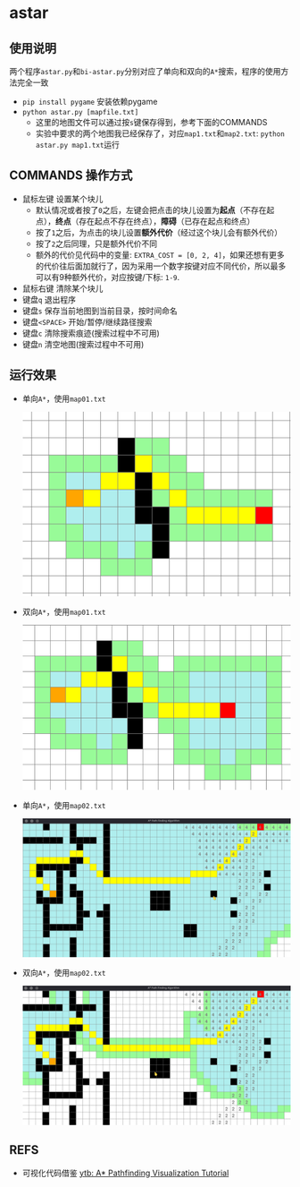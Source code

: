 # astar

## 使用说明

两个程序`astar.py`和`bi-astar.py`分别对应了单向和双向的`A*`搜索，程序的使用方法完全一致

* `pip install pygame` 安装依赖pygame
* `python astar.py [mapfile.txt]`
  * 这里的地图文件可以通过按`s`键保存得到，参考下面的COMMANDS
  * 实验中要求的两个地图我已经保存了，对应`map1.txt`和`map2.txt`: `python astar.py map1.txt`运行

## COMMANDS 操作方式

* 鼠标左键 设置某个块儿
  * 默认情况或者按了`0`之后，左键会把点击的块儿设置为**起点**（不存在起点），**终点**（存在起点不存在终点），**障碍**（已存在起点和终点）
  * 按了`1`之后，为点击的块儿设置**额外代价**（经过这个块儿会有额外代价）
  * 按了`2`之后同理，只是额外代价不同
  * 额外的代价见代码中的变量: `EXTRA_COST = [0, 2, 4]`，如果还想有更多的代价往后面加就行了，因为采用一个数字按键对应不同代价，所以最多可以有9种额外代价，对应按键/下标: `1-9`.
* 鼠标右键 清除某个块儿
* 键盘`q` 退出程序
* 键盘`s` 保存当前地图到当前目录，按时间命名
* 键盘`<SPACE>` 开始/暂停/继续路径搜索
* 键盘`c` 清除搜索痕迹(搜索过程中不可用)
* 键盘`n` 清空地图(搜索过程中不可用)

## 运行效果

* 单向`A*`，使用`map01.txt`

  ![astar - map01.txt](images/map01-astar.png)

* 双向`A*`，使用`map01.txt`

  ![biastar - map01.txt](images/map01-biastar.png)

* 单向`A*`，使用`map02.txt`

  ![astar - map02.txt](images/map02-astar.png)

* 双向`A*`，使用`map02.txt`

  ![biastar - map02.txt](images/map02-biastar.png)

## REFS

* 可视化代码借鉴 [ytb: A* Pathfinding Visualization Tutorial](https://www.youtube.com/watch?v=JtiK0DOeI4A)
